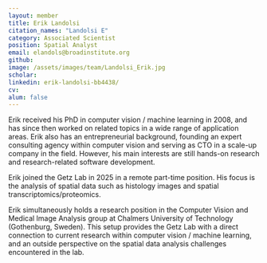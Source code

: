 ```yaml
---
layout: member
title: Erik Landolsi
citation_names: "Landolsi E"
category: Associated Scientist
position: Spatial Analyst
email: elandols@broadinstitute.org
github: 
image: /assets/images/team/Landolsi_Erik.jpg
scholar: 
linkedin: erik-landolsi-bb4438/
cv:
alum: false
---
```


Erik received his PhD in computer vision / machine learning in 2008, and has since then worked on related topics in a wide range of application areas. Erik also has an entrepreneurial background, founding an expert consulting agency within computer vision and serving as CTO in a scale-up company in the field. However, his main interests are still hands-on research and research-related software development.

Erik joined the Getz Lab in 2025 in a remote part-time position. His focus is the analysis of spatial data such as histology images and spatial transcriptomics/proteomics.

Erik simultaneously holds a research position in the Computer Vision and Medical Image Analysis group at Chalmers University of Technology (Gothenburg, Sweden). This setup provides the Getz Lab with a direct connection to current research within computer vision / machine learning, and an outside perspective on the spatial data analysis challenges encountered in the lab.
